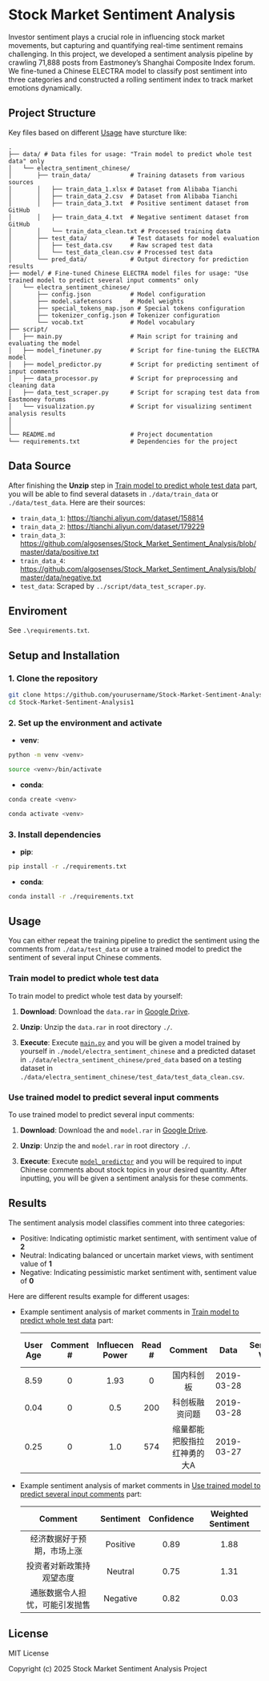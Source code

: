 # Stock Market Sentiment Analysis

Investor sentiment plays a crucial role in influencing stock market movements, but capturing and quantifying real-time sentiment remains challenging. In this project, we developed a sentiment analysis pipeline by crawling 71,888 posts from Eastmoney’s Shanghai Composite Index forum. We fine-tuned a Chinese ELECTRA model to classify post sentiment into three categories and constructed a rolling sentiment index to track market emotions dynamically.

## Project Structure

Key files based on different [Usage](#usage) have sturcture like:

```
.
├── data/ # Data files for usage: "Train model to predict whole test data" only
│   └── electra_sentiment_chinese/
│       ├── train_data/           # Training datasets from various sources
│       │   ├── train_data_1.xlsx # Dataset from Alibaba Tianchi
│       │   ├── train_data_2.csv  # Dataset from Alibaba Tianchi
│       │   ├── train_data_3.txt  # Positive sentiment dataset from GitHub
│       │   ├── train_data_4.txt  # Negative sentiment dataset from GitHub
│       │   └── train_data_clean.txt # Processed training data
│       ├── test_data/            # Test datasets for model evaluation
│       │   ├── test_data.csv     # Raw scraped test data
│       │   └── test_data_clean.csv # Processed test data
│       └── pred_data/            # Output directory for prediction results
├── model/ # Fine-tuned Chinese ELECTRA model files for usage: "Use trained model to predict several input comments" only
│   └── electra_sentiment_chinese/
│       ├── config.json           # Model configuration
│       ├── model.safetensors     # Model weights
│       ├── special_tokens_map.json # Special tokens configuration
│       ├── tokenizer_config.json # Tokenizer configuration
│       └── vocab.txt             # Model vocabulary
├── script/
│   ├── main.py                   # Main script for training and evaluating the model
│   ├── model_finetuner.py        # Script for fine-tuning the ELECTRA model
│   ├── model_predictor.py        # Script for predicting sentiment of input comments
│   ├── data_processor.py         # Script for preprocessing and cleaning data
│   ├── data_test_scraper.py      # Script for scraping test data from Eastmoney forums
│   └── visualization.py          # Script for visualizing sentiment analysis results
│
│
└── README.md                     # Project documentation
└── requirements.txt              # Dependencies for the project
```

## Data Source

After finishing the **Unzip** step in [Train model to predict whole test data](#train-a-model) part, you will be able to find several datasets in `./data/train_data` or `./data/test_data`. Here are their sources:

- `train_data_1`: https://tianchi.aliyun.com/dataset/158814
- `train_data_2`: https://tianchi.aliyun.com/dataset/179229
- `train_data_3`: https://github.com/algosenses/Stock_Market_Sentiment_Analysis/blob/master/data/positive.txt
- `train_data_4`: https://github.com/algosenses/Stock_Market_Sentiment_Analysis/blob/master/data/negative.txt
- `test_data`: Scraped by `../script/data_test_scraper.py`.

## Enviroment

See `.\requirements.txt`.


## Setup and Installation

### 1. Clone the repository

```bash
git clone https://github.com/yourusername/Stock-Market-Sentiment-Analysis1.git
cd Stock-Market-Sentiment-Analysis1
```

### 2. Set up the environment and activate

- **venv**:

```bash
python -m venv <venv>

source <venv>/bin/activate
```

- **conda**:

```bash
conda create <venv>

conda activate <venv>
```

### 3. Install dependencies

- **pip**:

```bash
pip install -r ./requirements.txt
```

- **conda**:

```bash
conda install -r ./requirements.txt
```

## Usage

You can either repeat the training pipeline to predict the sentiment using the comments from `./data/test_data` or use a trained model to predict the sentiment of several input Chinese comments.

### Train model to predict whole test data

To train model to predict whole test data by yourself:

1. **Download**: Download the `data.rar` in [Google Drive](https://drive.google.com/drive/folders/1XJNfichk1kVdcaTAptdlns2KVjW8eKPN?dmr=1&ec=wgc-drive-hero-goto).

2. **Unzip**: Unzip the `data.rar` in root directory `./`.

3. **Execute**: Execute [`main.py`](https://github.com/ZijianWang1125/Stock-Market-Sentiment-Analysis/blob/main/script/main.py) and you will be given a model trained by yourself in `./model/electra_sentiment_chinese` and a predicted dataset in `./data/electra_sentiment_chinese/pred_data` based on a testing dataset in `./data/electra_sentiment_chinese/test_data/test_data_clean.csv`.

### Use trained model to predict several input comments

To use trained model to predict several input comments:

1. **Download**: Download the and `model.rar` in [Google Drive](https://drive.google.com/drive/folders/1XJNfichk1kVdcaTAptdlns2KVjW8eKPN?dmr=1&ec=wgc-drive-hero-goto).

2. **Unzip**: Unzip the and `model.rar` in root directory `./`.

3. **Execute**: Execute [`model_predictor`](https://github.com/ZijianWang1125/Stock-Market-Sentiment-Analysis/blob/main/script/model_finetuner.py) and you will be required to input Chinese comments about stock topics in your desired quantity. After inputting, you will be given a sentiment analysis for these comments.

## Results

The sentiment analysis model classifies comment into three categories:

- Positive: Indicating optimistic market sentiment, with sentiment value of **2**
- Neutral: Indicating balanced or uncertain market views, with sentiment value of **1**
- Negative: Indicating pessimistic market sentiment with, sentiment value of **0**

Here are different results example for different usages:

- Example sentiment analysis of market comments in [Train model to predict whole test data](#train-a-model-to-predict-whole-test-data) part:

  | User Age | Comment # | Influecen Power | Read # |           Comment           |    Data    | Sentiment Value | Confidence | Weighted Sentiment Value |
  | :------: | :-------: | :-------------: | :----: | :-------------------------: | :--------: | :-------------: | :--------: | :----------------------: |
  |   8.59   |     0     |      1.93       |   0    |         国内科创板          | 2019-03-28 |        2        |    0.56    |           1.50           |
  |   0.04   |     0     |       0.5       |  200   |       科创板融资问题        | 2019-03-28 |        2        |    0.65    |           1.58           |
  |   0.25   |     0     |       1.0       |  574   | 缩量都能把股指拉红神勇的大A | 2019-03-27 |        2        |    0.73    |           1.59           |

- Example sentiment analysis of market comments in [Use trained model to predict several input comments](#use-trained-model-to-predict-several-comments) part:

  |            Comment             | Sentiment | Confidence | Weighted Sentiment |
  | :----------------------------: | :-------: | :--------: | :----------------: |
  |   经济数据好于预期，市场上涨   | Positive  |    0.89    |        1.88        |
  |    投资者对新政策持观望态度    |  Neutral  |    0.75    |        1.31        |
  | 通胀数据令人担忧，可能引发抛售 | Negative  |    0.82    |        0.03        |

## License

MIT License

Copyright (c) 2025 Stock Market Sentiment Analysis Project
